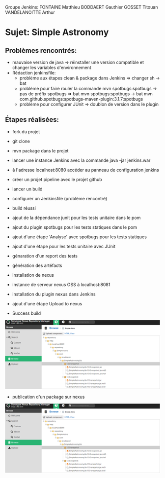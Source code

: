 Groupe Jenkins: FONTAINE Matthieu BODDAERT Gauthier GOSSET Titouan VANDELANOITTE Arthur

# Sujet: Simple Astronomy

## Problèmes rencontrés:
- mauvaise version de java => réinstaller une version compatible et changer les variables d'environnement
- Rédaction jenkinsfile:
    - problème aux étapes clean & package dans Jenkins => changer sh -> bat
    - problème pour faire rouler la commande mvn spotbugs:spotbugs -> pas de préfix spotbugs => bat mvn spotbugs:spotbugs -> bat mvn com.github.spotbugs:spotbugs-maven-plugin:3.1.7:spotbugs
    - problème pour configurer JUnit => doublon de version dans le plugin


## Étapes réalisées:
- fork du projet
- git clone
- mvn package dans le projet
- lancer une instance Jenkins avec la commande java -jar jenkins.war
- à l'adresse localhost:8080 accéder au panneau de configuration jenkins
- créer un projet pipeline avec le projet github
- lancer un build
- configurer un Jenkinsfile (problème rencontré)
- build réussi
- ajout de la dépendance junit pour les tests unitaire dans le pom
- ajout du plugin spotbugs pour les tests statiques dans le pom
- ajout d'une étape 'Analyse' avec spotbugs pour les tests statiques
- ajout d'une étape pour les tests unitaire avec JUnit
- génaration d'un report des tests
- génération des artéfacts
- installation de nexus
- instance de serveur nexus OSS à localhost:8081
- installation du plugin nexus dans Jenkins
- ajout d'une étape Upload to nexus

- Success build

![image](./imagesMD/Nexus_Repo.png)

- publication d'un package sur nexus

![image](./imagesMD/Nexus_Repo.png)

